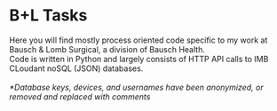 # B+L Tasks
Here you will find mostly process oriented code specific to my work at Bausch & Lomb Surgical, a division of Bausch Health.<br>
Code is written in Python and largely consists of HTTP API calls to IMB CLoudant noSQL (JSON) databases.<br><br>
<i>*Database keys, devices, and usernames have been anonymized, or removed and replaced with comments</i>
